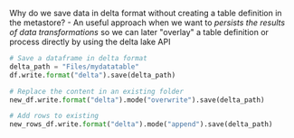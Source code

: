 Why do we save data in delta format without creating a table definition in the metastore?  - An useful approach when we want to *persists the results of data transformations* so we can later "overlay" a table definition or process directly by using the delta lake API


```python
# Save a dataframe in delta format
delta_path = "Files/mydatatable"
df.write.format("delta").save(delta_path)

# Replace the content in an existing folder
new_df.write.format("delta").mode("overwrite").save(delta_path)

# Add rows to existing 
new_rows_df.write.format("delta").mode("append").save(delta_path)
```
